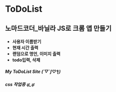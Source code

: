 # ToDoList
<h2>노마드코더_바닐라 JS로 크롬 앱 만들기</h2>

<h4><ul>
  <li>사용자 이름받기</li>
  <li>현재 시간 출력</li>
  <li>랜덤으로 명언, 이미지 출력</li>
  <li>todo입력, 삭제</li>
</ul></h4>

<h5>
  My ToDoList Site (´▽`ʃ♡ƪ) <br>
  
 </h5>
<h5>css 작업중 ಥ_ಥ</h5>
